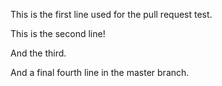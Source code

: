 This is the first line used for the pull request test.

This is the second line!

And the third.

And a final fourth line in the master branch.
